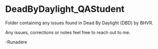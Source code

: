 # DeadByDaylight_QAStudent

Folder containing any issues found in Dead By Daylight (DBD) by BHVR.

Any issues, corrections or notes feel free to reach out to me.

-Runadere
